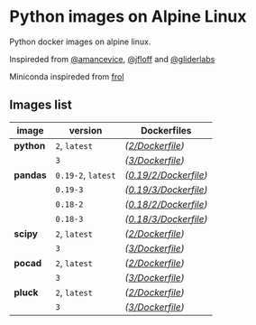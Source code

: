 # Python images on Alpine Linux

Python docker images on alpine linux.

Inspireded from [@amancevice](https://hub.docker.com/r/amancevice/pandas), [@jfloff](https://hub.docker.com/r/jfloff/alpine-python/) and [@gliderlabs](http://gliderlabs.viewdocs.io/docker-alpine/usage/)

Miniconda inspireded from [frol](https://github.com/frol/docker-alpine-miniconda2)

## Images list


|image     | version            | Dockerfiles |
|----------|--------------------|-------------|
|**python**| `2`, `latest`      | *([2/Dockerfile](https://github.com/phirov/docker-python/tree/master/python/2/Dockerfile))* |
|          | `3`                | *([3/Dockerfile](https://github.com/phirov/docker-python/tree/master/python/3/Dockerfile))* |
|**pandas**| `0.19-2`, `latest` | *([0.19/2/Dockerfile](https://github.com/phirov/docker-python/tree/master/pandas/0.19/2/Dockerfile))* |
|          | `0.19-3`           | *([0.19/3/Dockerfile](https://github.com/phirov/docker-python/tree/master/pandas/0.19/3/Dockerfile))* |
|          | `0.18-2`           | *([0.18/2/Dockerfile](https://github.com/phirov/docker-python/tree/master/pandas/0.18/2/Dockerfile))* |
|          | `0.18-3`           | *([0.18/3/Dockerfile](https://github.com/phirov/docker-python/tree/master/pandas/0.18/3/Dockerfile))* |
|**scipy** | `2`, `latest`      | *([2/Dockerfile](https://github.com/phirov/docker-python/tree/master/scipy/2/Dockerfile))* |
|          | `3`                | *([3/Dockerfile](https://github.com/phirov/docker-python/tree/master/scipy/3/Dockerfile))* |
|**pocad** | `2`, `latest`      | *([2/Dockerfile](https://github.com/phirov/docker-python/tree/master/pocad/2/Dockerfile))* |
|          | `3`                | *([3/Dockerfile](https://github.com/phirov/docker-python/tree/master/pocad/3/Dockerfile))* |
|**pluck** | `2`, `latest`      | *([2/Dockerfile](https://github.com/phirov/docker-python/tree/master/pluck/2/Dockerfile))* |
|          | `3`                | *([3/Dockerfile](https://github.com/phirov/docker-python/tree/master/pluck/3/Dockerfile))* |
